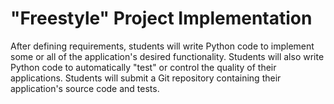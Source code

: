 # "Freestyle" Project Implementation

After defining requirements, students will write Python code to implement some or all of the application's desired functionality. Students will also write Python code to automatically "test" or control the quality of their applications. Students will submit a Git repository containing their application's source code and tests.
